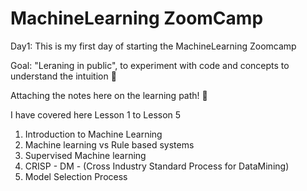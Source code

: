# MachineLearning ZoomCamp

Day1: This is my first day of starting the MachineLearning Zoomcamp

Goal: "Leraning in public", to experiment with code and concepts to understand the intuition 🐬

Attaching the notes here on the learning path! 🎉

I have covered here Lesson 1 to Lesson 5

1) Introduction to Machine Learning
2) Machine learning vs Rule based systems
3) Supervised Machine learning
4) CRISP - DM - (Cross Industry Standard Process for DataMining)
5) Model Selection Process
